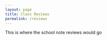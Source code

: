 ```yaml
---
layout: page
title: Class Reviews
permalink: /reviews
---
```


This is where the school note reviews would go
